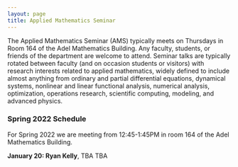 ```yaml
---
layout: page
title: Applied Mathematics Seminar
---
```


The Applied Mathematics Seminar (AMS) typically meets on Thursdays in Room 164 of the Adel Mathematics Building.  Any faculty, students, or friends of the department are welcome to attend. Seminar talks are typically rotated between faculty (and on occasion students or visitors) with research interests related to applied mathematics, widely defined to include almost anything from ordinary and partial differential equations, dynamical systems, nonlinear and linear functional analysis, numerical analysis, optimization, operations research, scientific computing, modeling, and advanced physics.

### Spring 2022 Schedule

For Spring 2022 we are meeting from 12:45-1:45PM in room 164 of the Adel Mathematics Building.

**January 20: Ryan Kelly**, TBA
TBA
